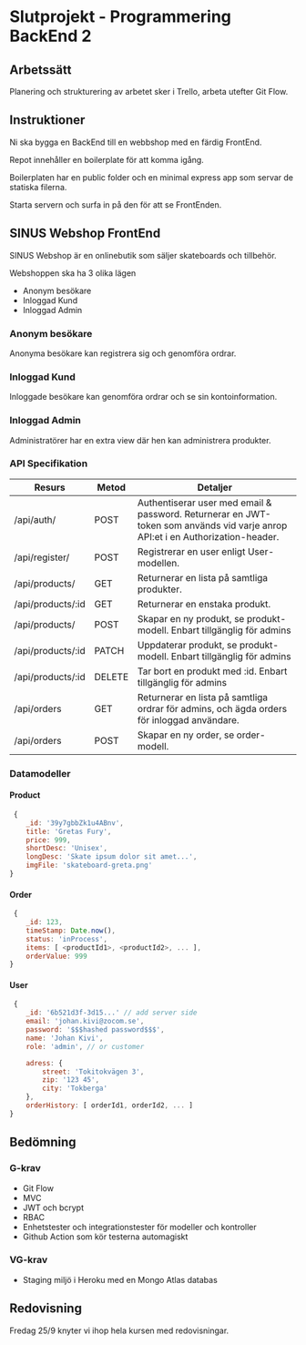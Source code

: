 # Slutprojekt - Programmering BackEnd 2

## Arbetssätt
Planering och strukturering av arbetet sker i Trello, arbeta utefter Git Flow.

## Instruktioner
Ni ska bygga en BackEnd till en webbshop med en färdig FrontEnd.

Repot innehåller en boilerplate för att komma igång.

Boilerplaten har en public folder och en minimal express app som servar de statiska filerna.

Starta servern och surfa in på den för att se FrontEnden.

## SINUS Webshop FrontEnd

SINUS Webshop är en onlinebutik som säljer skateboards och tillbehör.

Webshoppen ska ha 3 olika lägen
* Anonym besökare
* Inloggad Kund
* Inloggad Admin

### Anonym besökare
Anonyma besökare kan registrera sig och genomföra ordrar.

### Inloggad Kund
Inloggade besökare kan genomföra ordrar och se sin kontoinformation.

### Inloggad Admin
Administratörer har en extra view där hen kan administrera produkter.

### API Specifikation

| Resurs | Metod | Detaljer |
| ------ | ------ | ------ |
| /api/auth/ | POST | Authentiserar user med email & password. Returnerar en JWT-token som används vid varje anrop API:et i en Authorization-header. |
| /api/register/ | POST | Registrerar en user enligt User-modellen. |
| /api/products/ | GET | Returnerar en lista på samtliga produkter. |
| /api/products/:id | GET | Returnerar en enstaka produkt. |
| /api/products/ | POST | Skapar en ny produkt, se produkt-modell. Enbart tillgänglig för admins |
| /api/products/:id | PATCH | Uppdaterar produkt, se produkt-modell. Enbart tillgänglig för admins |
| /api/products/:id | DELETE | Tar bort en produkt med :id. Enbart tillgänglig för admins |
| /api/orders | GET | Returnerar en lista på samtliga ordrar för admins, och ägda orders för inloggad användare. |
| /api/orders | POST | Skapar en ny order, se order-modell. |

### Datamodeller

#### Product

```javascript
 {
    _id: '39y7gbbZk1u4ABnv',
    title: 'Gretas Fury',
    price: 999,
    shortDesc: 'Unisex',
    longDesc: 'Skate ipsum dolor sit amet...',
    imgFile: 'skateboard-greta.png'
} 
```

#### Order
```javascript
 {
    _id: 123,
    timeStamp: Date.now(), 
    status: 'inProcess',
    items: [ <productId1>, <productId2>, ... ],
    orderValue: 999
} 
```

#### User
```javascript
 {
    _id: '6b521d3f-3d15...' // add server side
    email: 'johan.kivi@zocom.se',
    password: '$$$hashed password$$$',
    name: 'Johan Kivi',
    role: 'admin', // or customer

    adress: {
        street: 'Tokitokvägen 3',
        zip: '123 45',
        city: 'Tokberga'
    },
    orderHistory: [ orderId1, orderId2, ... ]
} 
```


## Bedömning

### G-krav
* Git Flow
* MVC
* JWT och bcrypt
* RBAC
* Enhetstester och integrationstester för modeller och kontroller
* Github Action som kör testerna automagiskt

### VG-krav
* Staging miljö i Heroku med en Mongo Atlas databas

## Redovisning
Fredag 25/9 knyter vi ihop hela kursen med redovisningar.

